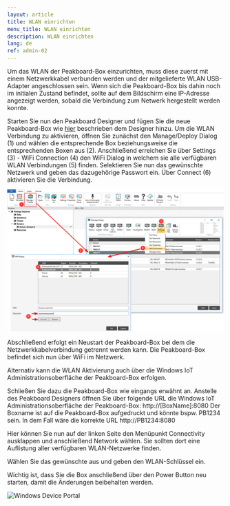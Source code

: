 ```yaml
---
layout: article
title: WLAN einrichten
menu_title: WLAN einrichten
description: WLAN einrichten
lang: de
ref: admin-02
---
```


Um das WLAN der Peakboard-Box einzurichten, muss diese zuerst mit einem Netzwerkkabel verbunden werden und der mitgelieferte WLAN USB-Adapter angeschlossen sein.
Wenn sich die Peakboard-Box bis dahin noch im initialen Zustand befindet, sollte auf dem Bildschirm eine IP-Adresse angezeigt werden, sobald die Verbindung zum Netwerk hergestellt werden konnte.

Starten Sie nun den Peakboard Designer und fügen Sie die neue Peakboard-Box wie [hier](/administration/07-de-hinzufuegen.html) beschrieben dem Designer hinzu. 
Um die WLAN Verbindung zu aktivieren, öffnen Sie zunächst den Manage/Deploy Dialog (1) und wählen die entsprechende Box beziehungsweise die entsprechenden Boxen aus (2).
Anschließend erreichen Sie über Settings (3) - WiFi Connection (4) den WiFi Dialog in welchem sie alle verfügbaren WLAN Verbindungen (5) finden. Selektieren Sie nun das gewünschte Netzwerk und geben das dazugehörige Passwort ein. 
Über Connect (6) aktivieren Sie die Verbindung.

![WiFi Connection](/assets/images/admin/device/WiFiConnection.png)

Abschließend erfolgt ein Neustart der Peakboard-Box bei dem die Netzwerkkabelverbindung getrennt werden kann. Die Peakboard-Box befindet sich nun über WiFi im Netzwerk.

Alternativ kann die WLAN Aktivierung auch über die Windows IoT Administrationsoberfläche der Peakboard-Box erfolgen. 

Schließen Sie dazu die Peakboard-Box wie eingangs erwähnt an.
Anstelle des Peakboard Designers öffnen Sie über folgende URL die Windows IoT Administrationsoberfläche der Peakboard-Box:
http://[BoxName]:8080
Der Boxname ist auf die Peakboard-Box aufgedruckt und könnte bspw. PB1234 sein.
In dem Fall wäre die korrekte URL http://PB1234:8080

Hier können Sie nun auf der linken Seite den Menüpunkt Connectivity ausklappen und anschließend Network wählen.
Sie sollten dort eine Auflistung aller verfügbaren WLAN-Netzwerke finden.

Wählen Sie das gewünschte aus und geben den WLAN-Schlüssel ein.

Wichtig ist, dass Sie die Box anschließend über den Power Button neu starten, damit die Änderungen beibehalten werden.

![Windows Device Portal](/assets/images/admin/device/windows-device-portal.png)
